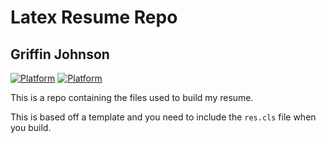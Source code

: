 # Latex Resume Repo
## Griffin Johnson
[![Platform](https://img.shields.io/badge/Platform-Android-brightgreen.svg)](#)      [![Platform](https://img.shields.io/badge/Language-Kotlin-yellowgreen.svg)](#)

This is a repo containing the files used to build my resume.

This is based off a template and you need to include the `res.cls` file when you build.
